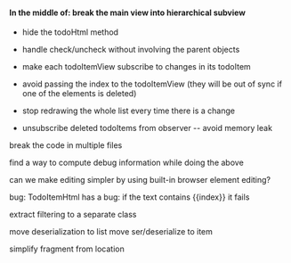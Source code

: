 
#### In the middle of: break the main view into hierarchical subview

 - hide the todoHtml method
 - handle check/uncheck without involving the parent objects

 - make each todoItemView subscribe to changes in its todoItem
 - avoid passing the index to the todoItemView (they will be out of sync if
   one of the elements is deleted)
 - stop redrawing the whole list every time there is a change

 - unsubscribe deleted todoItems from observer -- avoid memory leak


break the code in multiple files

find a way to compute debug information while doing the above

can we make editing simpler by using built-in browser element editing?


bug: TodoItemHtml has a bug: if the text contains {{index}} it fails


extract filtering to a separate class

move deserialization to list
move ser/deserialize to item

simplify fragment from location
